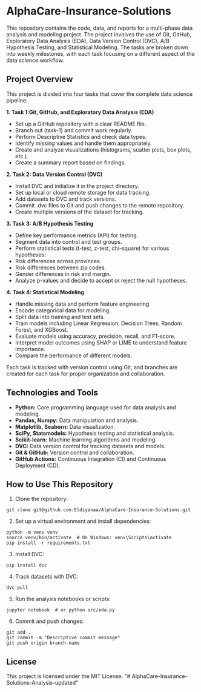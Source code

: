 # AlphaCare-Insurance-Solutions
This repository contains the code, data, and reports for a multi-phase data analysis and modeling project. The project involves the use of Git, GitHub, Exploratory Data Analysis (EDA), Data Version Control (DVC), A/B Hypothesis Testing, and Statistical Modeling. The tasks are broken down into weekly milestones, with each task focusing on a different aspect of the data science workflow.
## Project Overview
This project is divided into four tasks that cover the complete data science pipeline:

**1. Task 1:Git, GitHub, and Exploratory Data Analysis (EDA)**
- Set up a GitHub repository with a clear README file.
- Branch out (task-1) and commit work regularly.
- Perform Descriptive Statistics and check data types.
- Identify missing values and handle them appropriately.
- Create and analyze visualizations (histograms, scatter plots, box plots, etc.).
- Create a summary report based on findings.

  
**2. Task 2: Data Version Control (DVC)**
- Install DVC and initialize it in the project directory.
- Set up local or cloud remote storage for data tracking.
- Add datasets to DVC and track versions.
- Commit .dvc files to Git and push changes to the remote repository.
- Create multiple versions of the dataset for tracking.

  
**3. Task 3: A/B Hypothesis Testing**
- Define key performance metrics (KPI) for testing.
- Segment data into control and test groups.
- Perform statistical tests (t-test, z-test, chi-square) for various hypotheses:
- Risk differences across provinces.
- Risk differences between zip codes.
- Gender differences in risk and margin.
- Analyze p-values and decide to accept or reject the null hypotheses.

  
**4. Task 4: Statistical Modeling**
- Handle missing data and perform feature engineering.
- Encode categorical data for modeling.
- Split data into training and test sets.
- Train models including Linear Regression, Decision Trees, Random Forest, and XGBoost.
- Evaluate models using accuracy, precision, recall, and F1-score.
- Interpret model outcomes using SHAP or LIME to understand feature importance.
- Compare the performance of different models.

Each task is tracked with version control using Git, and branches are created for each task for proper organization and collaboration.

## Technologies and Tools
- **Python:** Core programming language used for data analysis and modeling.
- **Pandas, Numpy:** Data manipulation and analysis.
- **Matplotlib, Seaborn:** Data visualization.
- **SciPy, Statsmodels:** Hypothesis testing and statistical analysis.
- **Scikit-learn:** Machine learning algorithms and modeling.
- **DVC:** Data version control for tracking datasets and models.
- **Git & GitHub:** Version control and collaboration.
- **GitHub Actions:** Continuous Integration (CI) and Continuous Deployment (CD).
## How to Use This Repository
1. Clone the repository:

```
git clone git@github.com:Eldiyanaa/AlphaCare-Insurance-Solutions.git
```
2. Set up a virtual environment and install dependencies:

```
python -m venv venv
source venv/bin/activate  # On Windows: venv\Scripts\activate
pip install -r requirements.txt
```
3. Install DVC:

```
pip install dvc
```
4. Track datasets with DVC:

```
dvc pull
```
5. Run the analysis notebooks or scripts:

```
jupyter notebook  # or python src/eda.py
```
6. Commit and push changes:
```
git add .
git commit -m "Descriptive commit message"
git push origin branch-name
```
## License
This project is licensed under the MIT License.
"# AlphaCare-Insurance-Solutions-Analysis-updated" 
